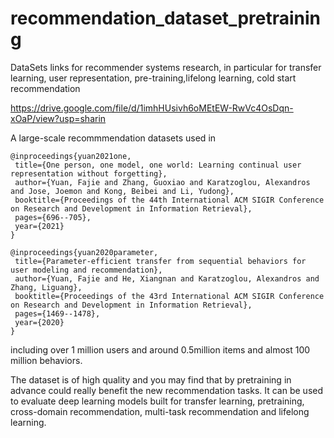 # recommendation_dataset_pretraining
DataSets links for recommender systems research, in particular for transfer learning, user representation, pre-training,lifelong learning, cold start recommendation

 https://drive.google.com/file/d/1imhHUsivh6oMEtEW-RwVc4OsDqn-xOaP/view?usp=sharin

A large-scale recommmendation datasets used in 
 ```
 @inproceedings{yuan2021one,
  title={One person, one model, one world: Learning continual user representation without forgetting},
  author={Yuan, Fajie and Zhang, Guoxiao and Karatzoglou, Alexandros and Jose, Joemon and Kong, Beibei and Li, Yudong},
  booktitle={Proceedings of the 44th International ACM SIGIR Conference on Research and Development in Information Retrieval},
  pages={696--705},
  year={2021}
}

@inproceedings{yuan2020parameter,
  title={Parameter-efficient transfer from sequential behaviors for user modeling and recommendation},
  author={Yuan, Fajie and He, Xiangnan and Karatzoglou, Alexandros and Zhang, Liguang},
  booktitle={Proceedings of the 43rd International ACM SIGIR Conference on Research and Development in Information Retrieval},
  pages={1469--1478},
  year={2020}
}
```
including over 1 million users and around 0.5million items and almost 100 million behaviors.

The dataset is of high quality and you may find that by pretraining in advance could really benefit the new recommendation tasks. It can be used to evaluate deep learning models built for transfer learning, pretraining, cross-domain recommendation, multi-task recommendation and lifelong learning.
